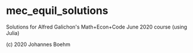 # mec_equil_solutions

Solutions for Alfred Galichon's Math+Econ+Code June 2020 course (using Julia)

(c) 2020 Johannes Boehm